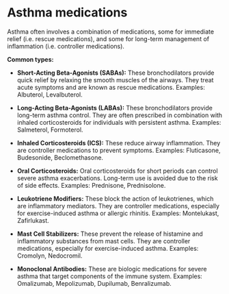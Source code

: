 # Asthma medications

Asthma often involves a combination of medications, some for immediate relief (i.e. rescue medications), and some for long-term management of inflammation (i.e. controller medications).

**Common types:**

* **Short-Acting Beta-Agonists (SABAs):** These bronchodilators provide quick relief by relaxing the smooth muscles of the airways. They treat acute symptoms and are known as rescue medications. Examples: Albuterol, Levalbuterol.

* **Long-Acting Beta-Agonists (LABAs):** These bronchodilators provide long-term asthma control. They are often prescribed in combination with inhaled corticosteroids for individuals with persistent asthma. Examples: Salmeterol, Formoterol.

* **Inhaled Corticosteroids (ICS):** These reduce airway inflammation. They are controller medications to prevent symptoms. Examples: Fluticasone, Budesonide, Beclomethasone.

* **Oral Corticosteroids:** Oral corticosteroids for short periods can control severe asthma exacerbations. Long-term use is avoided due to the risk of side effects. Examples: Prednisone, Prednisolone.

* **Leukotriene Modifiers:** These block the action of leukotrienes, which are inflammatory mediators. They are controller medications, especially for exercise-induced asthma or allergic rhinitis. Examples: Montelukast, Zafirlukast.

* **Mast Cell Stabilizers:** These prevent the release of histamine and inflammatory substances from mast cells. They are controller medications, especially for exercise-induced asthma. Examples: Cromolyn, Nedocromil.

* **Monoclonal Antibodies:** These are biologic medications for severe asthma that target components of the immune system. Examples: Omalizumab, Mepolizumab, Dupilumab, Benralizumab.

